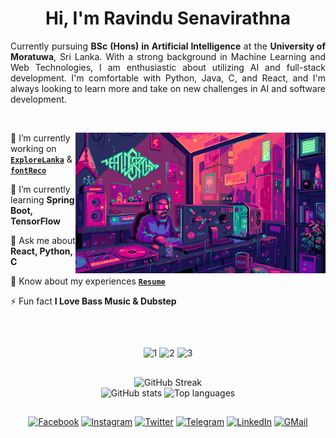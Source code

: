 <!--------------------------------------------------------------------------------------- HEADER --------------------------------------------------------------------------------------->

<h1 align="center"> Hi, I'm Ravindu Senavirathna</h1>

<!--------------------------------------------------------------------------------------- ABOUT --------------------------------------------------------------------------------------->

<p align= "justify" >Currently pursuing <strong>BSc (Hons) in Artificial Intelligence</strong> at the <strong>University of Moratuwa</strong>, Sri Lanka. With a strong background in Machine Learning and Web Technologies, I am enthusiastic about utilizing AI and full-stack development. I'm comfortable with Python, Java, C, and React, and I'm always looking to learn more and take on new challenges in AI and software development.</p>

<br>

<!--------------------------------------------------------------------------------------- FACTS --------------------------------------------------------------------------------------->

<div>
<img height=225 align="right" src="https://github.com/ravindusenavirathna/ravindusenavirathna/blob/39654a7fc799a8dcfeb351eb787ff754d6f5b376/programmer.gif">
<div align="left">

🔭 I’m currently working on [**`ExploreLanka`**](https://github.com/ravindusenavirathna/ExploreLanka) & [**`fontReco`**](https://github.com/ravindusenavirathna/fontReco)

🌱 I’m currently learning **Spring Boot, TensorFlow**

💬 Ask me about **React, Python, C**

📄 Know about my experiences [**`Resume`**](https://drive.google.com/file/d/1J8sFWYc1g52olokY4hIcoyyDD0QDGZkL/view?usp=drive_link)

⚡ Fun fact **I Love Bass Music & Dubstep**

</div>
</div>

<br>

##

<!--------------------------------------------------------------------------------------- SKILL ICONS --------------------------------------------------------------------------------------->

<div align="center">
  <img height=35 src="https://skillicons.dev/icons?i=python,java,c,php,mongodb,html,css,react,js,ts,mysql,vite,spring" alt="1">
  <img height=35 src="https://skillicons.dev/icons?i=firebase,nodejs,arduino,bootstrap,mui,fastapi,threejs,tensorflow,pytorch,scikitlearn,opencv,anaconda,bash" alt="2">
  <img height=35 src="https://skillicons.dev/icons?i=azure,linux,vscode,idea,androidstudio,figma,sketchup,blender,octave,atom,sublime,github,git" alt="3">
</div>

##

<!--------------------------------------------------------------------------------------- STATISTICS --------------------------------------------------------------------------------------->

<div align=center>
<img width=450 src="https://github-readme-streak-stats.herokuapp.com?user=ravindusenavirathna&border_radius=10&background=45,21121b,101224&border=EB545400&stroke=FFFFFF&ring=EB5454&fire=EB5454&currStreakLabel=EB5454&sideNums=FFFFFF&dates=FFFFFF&currStreakNum=EB5454&sideLabels=EB5454" alt="GitHub Streak"/>
<br/>
<img height=160 src="https://github-readme-stats.vercel.app/api?username=ravindusenavirathna&show_icons=true&border_radius=10&bg_color=45,21121b,101224&border_color=EB545400&icon_color=EB5454&title_color=EB5454&text_color=FFFFFF&rank_icon=github&count_private=true" alt="GitHub stats"/>
<img height=160 src="https://github-readme-stats.vercel.app/api/top-langs/?username=ravindusenavirathna&layout=compact&border_radius=10&bg_color=45,21121b,101224&border_color=EB545400&title_color=EB5454&text_color=FFFFFF&count_private=true" alt="Top languages"/>
</div>

##

<!--------------------------------------------------------------------------------------- SOCIAL MEDIA --------------------------------------------------------------------------------------->

<div align=center>

[![Facebook](https://img.shields.io/badge/facebook-12100E?style=for-the-badge&logo=facebook&logoColor=white)](https://fb.com/ravindubsenavirathna)
[![Instagram](https://img.shields.io/badge/instagram-12100E?style=for-the-badge&logo=instagram&logoColor=white)](https://instagram.com/ravindu__senavirathna)
[![Twitter](https://img.shields.io/badge/twitter-12100E?style=for-the-badge&logo=x&logoColor=white)](https://twitter.com/ravindusasanka_)
[![Telegram](https://img.shields.io/badge/telegram-12100E?style=for-the-badge&logo=telegram&logoColor=white)](https://t.me/ravindusenavirathna)
[![LinkedIn](https://img.shields.io/badge/linkedin-12100E?style=for-the-badge&logo=linkedin&logoColor=white)](https://linkedin.com/in/ravindu-senavirathna)
[![GMail](https://img.shields.io/badge/gmail-12100E?style=for-the-badge&logo=gmail&logoColor=white)](mailto:ravindusasanka0514@gmail.com)

</div>
